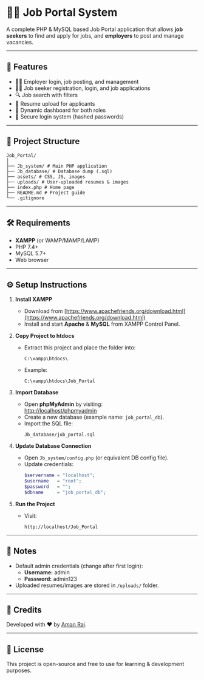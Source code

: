 # 🧑‍💼 Job Portal System

A complete PHP & MySQL based Job Portal application that allows **job seekers** to find and apply for jobs, and **employers** to post and manage vacancies.

---


## 🚀 Features

- 👨‍💼 Employer login, job posting, and management  
- 🧑‍🎓 Job seeker registration, login, and job applications  
- 🔍 Job search with filters  
- 📄 Resume upload for applicants  
- 📢 Dynamic dashboard for both roles  
- 🔐 Secure login system (hashed passwords)  
---

## 📂 Project Structure

```
Job_Portal/
│
├── Jb_system/ # Main PHP application
├── Jb_database/ # Database dump (.sql)
├── assets/ # CSS, JS, images
├── uploads/ # User-uploaded resumes & images
├── index.php # Home page
├── README.md # Project guide
└── .gitignore
```


---

## 🛠️ Requirements

- **XAMPP** (or WAMP/MAMP/LAMP)
- PHP 7.4+  
- MySQL 5.7+  
- Web browser

---

## ⚙️ Setup Instructions

1. **Install XAMPP**  
   - Download from [https://www.apachefriends.org/download.html](https://www.apachefriends.org/download.html)  
   - Install and start **Apache** & **MySQL** from XAMPP Control Panel.

2. **Copy Project to htdocs**  
   - Extract this project and place the folder into:
     ```
     C:\xampp\htdocs\
     ```
   - Example:
     ```
     C:\xampp\htdocs\Job_Portal
     ```

3. **Import Database**  
   - Open **phpMyAdmin** by visiting:  
     [http://localhost/phpmyadmin](http://localhost/phpmyadmin)
   - Create a new database (example name: `job_portal_db`).
   - Import the SQL file:
     ```
     Jb_database/job_portal.sql
     ```

4. **Update Database Connection**  
   - Open `Jb_system/config.php` (or equivalent DB config file).  
   - Update credentials:
     ```php
     $servername = "localhost";
     $username   = "root";
     $password   = "";
     $dbname     = "job_portal_db";
     ```

5. **Run the Project**  
   - Visit:
     ```
     http://localhost/Job_Portal
     ```
<!--
---
 
## 🖼️ Screenshots

### Home Page
![Home Page Screenshot](screenshots/home.png)

### Job Listings
![Job Listings Screenshot](screenshots/jobs.png)
You can viwe the listed job here
-->
---

## 📌 Notes

- Default admin credentials (change after first login):
  - **Username:** admin  
  - **Password:** admin123
- Uploaded resumes/images are stored in `/uploads/` folder.

---

## 👤 Credits

Developed with ❤️ by [Aman Raj](https://github.com/Aman-raj23).

---

## 📜 License

This project is open-source and free to use for learning & development purposes.

